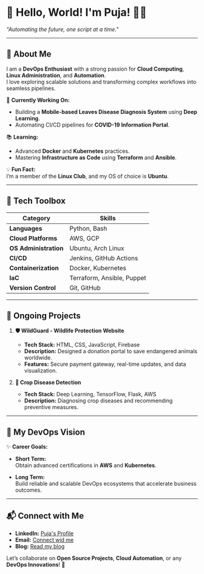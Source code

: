 # 🚀 Hello, World! I'm Puja! 👩‍💻  
*"Automating the future, one script at a time."*

---

## 🌟 About Me  
I am a **DevOps Enthusiast** with a strong passion for **Cloud Computing**, **Linux Administration**, and **Automation**.  
I love exploring scalable solutions and transforming complex workflows into seamless pipelines.  

🎯 **Currently Working On:**  
- Building a **Mobile-based Leaves Disease Diagnosis System** using **Deep Learning**.  
- Automating CI/CD pipelines for **COVID-19 Information Portal**.  

📚 **Learning:**  
- Advanced **Docker** and **Kubernetes** practices.  
- Mastering **Infrastructure as Code** using **Terraform** and **Ansible**.  

💡 **Fun Fact:**  
I’m a member of the **Linux Club**, and my OS of choice is **Ubuntu**.  

---

## 🔧 Tech Toolbox  

| **Category**          | **Skills**                                     |
|------------------------|-----------------------------------------------|
| **Languages**          | Python, Bash                                 |
| **Cloud Platforms**    | AWS, GCP                                     |
| **OS Administration**  | Ubuntu, Arch Linux                           |
| **CI/CD**              | Jenkins, GitHub Actions                      |
| **Containerization**   | Docker, Kubernetes                           |
| **IaC**                | Terraform, Ansible, Puppet                   |
| **Version Control**    | Git, GitHub                                  |

---

## 🚧 Ongoing Projects  

1. **🛡️ WildGuard - Wildlife Protection Website**  
   - **Tech Stack:** HTML, CSS, JavaScript, Firebase  
   - **Description:** Designed a donation portal to save endangered animals worldwide.  
   - **Features:** Secure payment gateway, real-time updates, and data visualization.  

2. **🌾 Crop Disease Detection**  
   - **Tech Stack:** Deep Learning, TensorFlow, Flask, AWS  
   - **Description:** Diagnosing crop diseases and recommending preventive measures.  

---

## 🌈 My DevOps Vision  

✨ **Career Goals:**  
- **Short Term:**  
  Obtain advanced certifications in **AWS** and **Kubernetes**.  

- **Long Term:**  
  Build reliable and scalable DevOps ecosystems that accelerate business outcomes.  

---



## 📬 Connect with Me  
- **LinkedIn:** [Puja's Profile](https://www.linkedin.com/in/pooja-raut-467a36293/)  
- **Email:** [Connect wid me](rautpooja0683@gmail.com)
- **Blog:** [Read my blog ](https://hashnode.com/@pujjaa)

Let’s collaborate on **Open Source Projects**, **Cloud Automation**, or any **DevOps Innovations**! 🤝  
